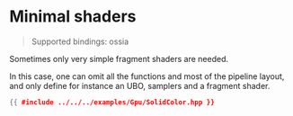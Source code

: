 # Minimal shaders

> Supported bindings: ossia

Sometimes only very simple fragment shaders are needed.

In this case, one can omit all the functions and most of the pipeline layout, 
and only define for instance an UBO, samplers and a fragment shader.

```cpp
{{ #include ../../../examples/Gpu/SolidColor.hpp }}
```
